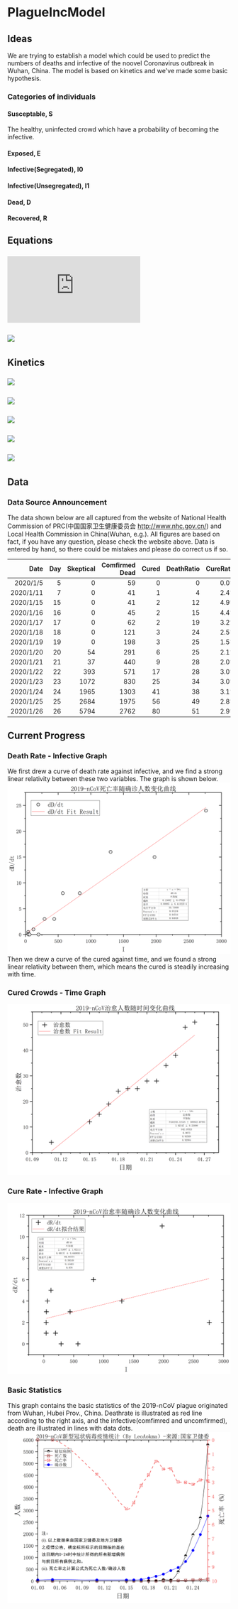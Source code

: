# PlagueIncModel
## Ideas
We are trying to establish a model which could be used to predict the numbers of deaths and infective of the noovel Coronavirus outbreak in Wuhan, China. The model is based on kinetics and we've made some basic hypothesis.
### Categories of individuals
#### Susceptable, S
The healthy, uninfected crowd which have a probability of becoming the infective.
#### Exposed, E
#### Infective(Segregated), I0
#### Infective(Unsegregated), I1
#### Dead, D
#### Recovered, R
## Equations

### ![](http://latex.codecogs.com/gif.latex?I_1=k_NI)
### ![](http://latex.codecogs.com/gif.latex?I_{eff}=I_1+E)

## Kinetics

### ![](http://latex.codecogs.com/gif.latex?-\\frac{dS}{dt}=\\alphaSI_{eff})
### ![](http://latex.codecogs.com/gif.latex?\\frac{dE}{dt}=\\alphaSI_{eff}-\\betaE)
### ![](http://latex.codecogs.com/gif.latex?\\frac{dI}{dt}=\\betaE-(\\gamma+\\delta)I)
### ![](http://latex.codecogs.com/gif.latex?\\frac{dR}{dt}=\\gamma)
### ![](http://latex.codecogs.com/gif.latex?\\frac{dD}{dt}=\\deltaI)

## Data
### Data Source Announcement
The data shown below are all captured from the website of National Health Commission of PRC(中国国家卫生健康委员会 http://www.nhc.gov.cn/) and Local Health Commission in China(Wuhan, e.g.).
All figures are based on fact, if you have any question, please check the website above. Data is entered by hand, so there could be mistakes and please do correct us if so.

|Date |	Day |	Skeptical |	Comfirmed	Dead |	Cured |	DeathRatio |	CureRatio |	dD/dt |	dR/dt |
|---: |---: |---------: |--------------: |------: |-----------:|-----------:|------:|-----: |
|2020/1/5|	5|	0|	59|	0|	0|	0.0%|	0.0%|		||
|2020/1/11|	7|	0|	41|	1|	4|	2.4%|	9.8%|	0.5| 	2.0| 
|2020/1/15|	15|	0|	41|	2|	12|	4.9%|	29.3%|	0.1| 	1.0| 
|2020/1/16|	16|	0|	45|	2|	15|	4.4%|	33.3%|	0.0| 	3.0|
|2020/1/17|	17|	0|	62|	2|	19|	3.2%|	30.6%|	0.0| 	4.0 |
|2020/1/18|	18|	0|	121|	3|	24|	2.5%|	19.8%|	1.0| 	5.0| 
|2020/1/19|	19|	0|	198|	3|	25|	1.5%|	12.6%|	0.0| 	1.0 |
|2020/1/20|	20|	54|	291|	6|	25|	2.1%|	8.6%|	3.0| 	0.0 |
|2020/1/21|	21|	37|	440|	9|	28|	2.0%|	6.4%|	3.0| 	3.0 |
|2020/1/22|	22|	393|	571|	17|	28|	3.0%|	4.9%|	8.0| 	0.0| 
|2020/1/23|	23|	1072|	830|	25|	34|	3.0%|	4.1%|	8.0| 	6.0 |
|2020/1/24|	24|	1965|	1303|	41|	38|	3.1%|	2.9%|	16.0| 	4.0| 
|2020/1/25|	25|	2684|	1975|	56|	49|	2.8%|	2.5%|	15.0| 	11.0| 
|2020/1/26|	26|	5794|	2762|	80|	51|	2.9%|	1.8%|	24.0| 	2.0 |

## Current Progress
### Death Rate - Infective Graph
We first drew a curve of death rate against infective, and we find a strong linear relativity between these two variables. The graph is shown below.
![avatar](https://github.com/ShiZhuming/PlagueIncModel/blob/master/Cache/2019-nCoV%E6%AD%BB%E4%BA%A1%E7%8E%87-%E7%A1%AE%E8%AF%8A%E4%BA%BA%E6%95%B0.jpg)
Then we drew a curve of the cured against time, and we found a strong linear relativity between them, which means the cured is steadily increasing with time.
### Cured Crowds - Time Graph
![avatar](https://github.com/ShiZhuming/PlagueIncModel/blob/master/Cache/2019-nCoV%E6%B2%BB%E6%84%88%E4%BA%BA%E6%95%B0-%E6%97%B6%E9%97%B4.jpg)
### Cure Rate - Infective Graph
![avatar](https://github.com/ShiZhuming/PlagueIncModel/blob/master/Cache/2019-nCoV%E6%B2%BB%E6%84%88%E7%8E%87-%E7%A1%AE%E8%AF%8A%E4%BA%BA%E6%95%B0.jpg)
### Basic Statistics
This graph contains the basic statistics of the 2019-nCoV plague originated from Wuhan, Hubei Prov., China. Deathrate is illustrated as red line according to the right axis, and the infective(comfimred and uncomfirmed), death are illustrated in lines with data dots.
![avatar](https://github.com/ShiZhuming/PlagueIncModel/blob/master/Cache/2019-nCoV%E7%96%AB%E6%83%85%E7%BB%9F%E8%AE%A1.jpg)
